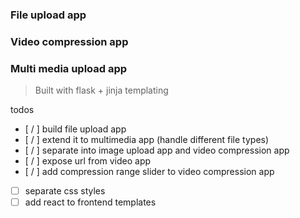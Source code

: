 ### File upload app
### Video compression app
### Multi media upload app
> Built with flask + jinja templating

todos
- [ / ] build file upload app
- [ / ] extend it to multimedia app (handle different file types)
- [ / ] separate into image upload app and video compression app
- [ / ] expose url from video app
- [ / ] add compression range slider to video compression app
- [ ] separate css styles
- [ ] add react to frontend templates
